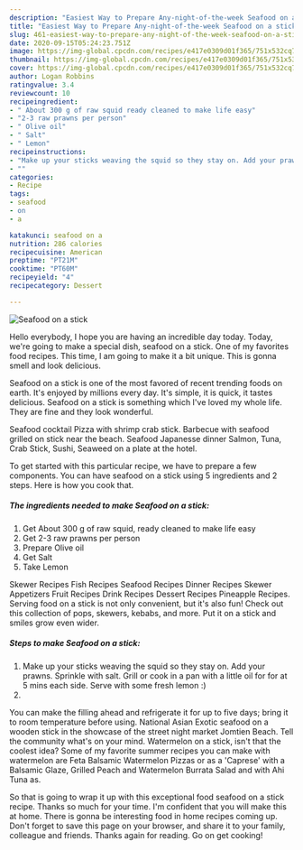 ```yaml
---
description: "Easiest Way to Prepare Any-night-of-the-week Seafood on a stick"
title: "Easiest Way to Prepare Any-night-of-the-week Seafood on a stick"
slug: 461-easiest-way-to-prepare-any-night-of-the-week-seafood-on-a-stick
date: 2020-09-15T05:24:23.751Z
image: https://img-global.cpcdn.com/recipes/e417e0309d01f365/751x532cq70/seafood-on-a-stick-recipe-main-photo.jpg
thumbnail: https://img-global.cpcdn.com/recipes/e417e0309d01f365/751x532cq70/seafood-on-a-stick-recipe-main-photo.jpg
cover: https://img-global.cpcdn.com/recipes/e417e0309d01f365/751x532cq70/seafood-on-a-stick-recipe-main-photo.jpg
author: Logan Robbins
ratingvalue: 3.4
reviewcount: 10
recipeingredient:
- " About 300 g of raw squid ready cleaned to make life easy"
- "2-3 raw prawns per person"
- " Olive oil"
- " Salt"
- " Lemon"
recipeinstructions:
- "Make up your sticks weaving the squid so they stay on. Add your prawns. Sprinkle with salt. Grill or cook in a pan with a little oil for for at 5 mins each side. Serve with some fresh lemon :)"
- ""
categories:
- Recipe
tags:
- seafood
- on
- a

katakunci: seafood on a 
nutrition: 286 calories
recipecuisine: American
preptime: "PT21M"
cooktime: "PT60M"
recipeyield: "4"
recipecategory: Dessert

---
```



![Seafood on a stick](https://img-global.cpcdn.com/recipes/e417e0309d01f365/751x532cq70/seafood-on-a-stick-recipe-main-photo.jpg)

Hello everybody, I hope you are having an incredible day today. Today, we're going to make a special dish, seafood on a stick. One of my favorites food recipes. This time, I am going to make it a bit unique. This is gonna smell and look delicious.

Seafood on a stick is one of the most favored of recent trending foods on earth. It's enjoyed by millions every day. It's simple, it is quick, it tastes delicious. Seafood on a stick is something which I've loved my whole life. They are fine and they look wonderful.

Seafood cocktail Pizza with shrimp crab stick. Barbecue with seafood grilled on stick near the beach. Seafood Japanesse dinner Salmon, Tuna, Crab Stick, Sushi, Seaweed on a plate at the hotel.


To get started with this particular recipe, we have to prepare a few components. You can have seafood on a stick using 5 ingredients and 2 steps. Here is how you cook that.

<!--inarticleads1-->

##### The ingredients needed to make Seafood on a stick:

1. Get  About 300 g of raw squid, ready cleaned to make life easy
1. Get 2-3 raw prawns per person
1. Prepare  Olive oil
1. Get  Salt
1. Take  Lemon


Skewer Recipes Fish Recipes Seafood Recipes Dinner Recipes Skewer Appetizers Fruit Recipes Drink Recipes Dessert Recipes Pineapple Recipes. Serving food on a stick is not only convenient, but it&#39;s also fun! Check out this collection of pops, skewers, kebabs, and more. Put it on a stick and smiles grow even wider. 

<!--inarticleads2-->

##### Steps to make Seafood on a stick:

1. Make up your sticks weaving the squid so they stay on. Add your prawns. Sprinkle with salt. Grill or cook in a pan with a little oil for for at 5 mins each side. Serve with some fresh lemon :)
1. 


You can make the filling ahead and refrigerate it for up to five days; bring it to room temperature before using. National Asian Exotic seafood on a wooden stick in the showcase of the street night market Jomtien Beach. Tell the community what&#39;s on your mind. Watermelon on a stick, isn&#39;t that the coolest idea? Some of my favorite summer recipes you can make with watermelon are Feta Balsamic Watermelon Pizzas or as a &#39;Caprese&#39; with a Balsamic Glaze, Grilled Peach and Watermelon Burrata Salad and with Ahi Tuna as. 

So that is going to wrap it up with this exceptional food seafood on a stick recipe. Thanks so much for your time. I'm confident that you will make this at home. There is gonna be interesting food in home recipes coming up. Don't forget to save this page on your browser, and share it to your family, colleague and friends. Thanks again for reading. Go on get cooking!
